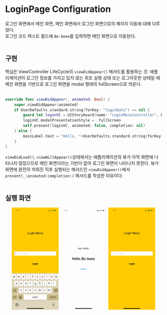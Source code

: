 # LoginPage Configuration

로그인 화면에서 메인 화면, 메인 화면에서 로그인 화면으로의 페이지 이동에 대해 다루었다.<br>
로그인 코드 텍스트 필드에 `Be-beee`를 입력하면 메인 화면으로 이동된다.<br>
<br>

## 구현

핵심은 ViewController LifeCycle의 `viewDidAppear()` 메서드를 활용하는 것. 애플리케이션이 로그인 정보를 가지고 있지 않는 최초 실행 상태 또는 로그아웃한 상태일 때 메인 화면을 기반으로 로그인 화면을 modal 형태의 fullScreen으로 띄운다. <br>
<br>
```swift
override func viewDidAppear(_ animated: Bool) {
    super.viewDidAppear(animated)
    if UserDefaults.standard.string(forKey: "loginData") == nil {
        guard let loginVC = UIStoryboard(name: "LoginMenuController", bundle: nil).instantiateViewController(withIdentifier: "loginVC") as? LoginMenuController else { return }
        loginVC.modalPresentationStyle = .fullScreen
        self.present(loginVC, animated: false, completion: nil)
    } else {
        mainLabel.text = "Hello, "+UserDefaults.standard.string(forKey: "loginData")!
    }
}
```
`viewDidLoad()`, `viewWillAppear()`상태에서는 애플리케이션의 뷰가 아직 화면에 나타나지 않았으므로 메인 화면이라는 기반이 없어 로그인 화면이 나타나지 못한다. 뷰가 화면에 완전히 띄워진 직후 실행되는 메서드인 `viewDidAppear()`에서 `present(_:animated:completion:)` 메서드를 작성한 이유이다.
<br>
<br>

## 실행 화면

<div style="text-align: center;">
	<img src="./screenshots/login.gif" width="30%">
	<img src="./screenshots/logout.gif" width="30%">
	<img src="./screenshots/alert.gif" width="30%">
</div>